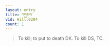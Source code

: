 ```yaml
---
layout: entry
title: འགུམས་
vid: Hill:0284
count: 1
---
```

> To kill; to put to death DK\. To kill DS, TC\.


